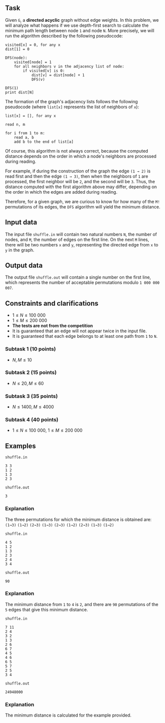 ## Task
Given `G`, a **directed acyclic** graph without edge weights. In this problem, we will analyze what happens if we use depth-first search to calculate the minimum path length between node `1` and node `N`. More precisely, we will run the algorithm described by the following pseudocode:

```
visited[x] = 0, for any x
dist[1] = 0 

DFS(node):
	visited[node] = 1
	for all neighbors v in the adjacency list of node:
		if visited[v] is 0:
			dist[v] = dist[node] + 1
			DFS(v)

DFS(1)
print dist[N]
```

The formation of the graph's adjacency lists follows the following pseudocode (where `list[x]` represents the list of neighbors of `x`):

```
list[x] = [], for any x

read n, m

for i from 1 to m:
	read a, b
	add b to the end of list[a]
```

Of course, this algorithm is not always correct, because the computed distance depends on the order in which a node's neighbors are processed during reading.

For example, if during the construction of the graph the edge `(1 → 2)` is read first and then the edge `(1 → 3)`, then when the neighbors of `1` are processed, the first neighbor will be `2`, and the second will be `3`. Thus, the distance computed with the first algorithm above may differ, depending on the order in which the edges are added during reading.

Therefore, for a given graph, we are curious to know for how many of the `M!` permutations of its edges, the `DFS` algorithm will yield the minimum distance.

## Input data
The input file `shuffle.in` will contain two natural numbers `N`, the number of nodes, and `M`, the number of edges on the first line. On the next `M` lines, there will be two numbers `x` and `y`, representing the directed edge from `x` to `y` in the graph.

## Output data
The output file `shuffle.out` will contain a single number on the first line, which represents the number of acceptable permutations modulo `1 000 000 007`.

## Constraints and clarifications
* $1 \leq N \leq 100\ 000$
* $1 \leq M \leq 200\ 000$
* **The tests are not from the competition** 
* It is guaranteed that an edge will not appear twice in the input file.
* It is guaranteed that each edge belongs to at least one path from `1` to `N`.

### Subtask 1 (10 points)
* $N, M \leq 10$

### Subtask 2 (15 points)
* $N \leq 20, M \leq 60$

### Subtask 3 (35 points)
* $N \leq 1400, M \leq 4000$

### Subtask 4 (40 points)
* $1 \leq N \leq 100\ 000$, $1 \leq M \leq 200\ 000$

## Examples
`shuffle.in`
```
3 3
1 2
1 3
2 3
```

`shuffle.out`
```
3
```

### Explanation

The three permutations for which the minimum distance is obtained are:
`(1→3)` `(1→2)` `(2→3)`
`(1→3)` `(2→3)` `(1→2)`
`(2→3)` `(1→3)` `(1→2)`

`shuffle.in`
```
4 5
1 2
1 3
2 3
2 4
3 4
```

`shuffle.out`
```
90
```

### Explanation

The minimum distance from `1` to `4` is `2`, and there are `90` permutations of the `5` edges that give this minimum distance.

`shuffle.in`
```
7 11
2 4
3 2
1 3
2 6
6 7
4 5
4 6
6 5
5 7
2 5
3 4
```

`shuffle.out`
```
24948000
```

### Explanation

The minimum distance is calculated for the example provided.

